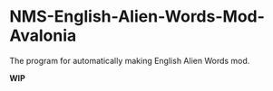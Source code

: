 # NMS-English-Alien-Words-Mod-Avalonia
The program for automatically making English Alien Words mod. 

**WIP**
